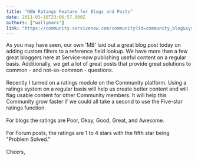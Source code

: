 ```yaml
---
title: "NEW Ratings Feature for Blogs and Posts"
date: 2011-03-10T23:06:57.000Z
authors: ["wallymarx"]
link: "https://community.servicenow.com/community?id=community_blog&sys_id=2b4da229dbd0dbc01dcaf3231f9619ac"
---
```

<p>As you may have seen, our own 'MB' laid out a great blog post today on adding custom filters to a reference field lookup. We have more than a few great bloggers here at Service-now publishing useful content on a regular basis. Additionally, we get a lot of great posts that provide great solutions to common - and not-so-common - questions.<br /><br />Recently I turned on a ratings module on the Community platform. Using a ratings system on a regular basis will help us create better content and will flag usable content for other Community members. It will help this Community grow faster if we could all take a second to use the Five-star ratings function. <br /><br />For blogs the ratings are Poor, Okay, Good, Great, and Awesome.<br /><br />For Forum posts, the ratings are 1 to 4 stars with the fifth star being "Problem Solved."<br /><br />Cheers,</p>